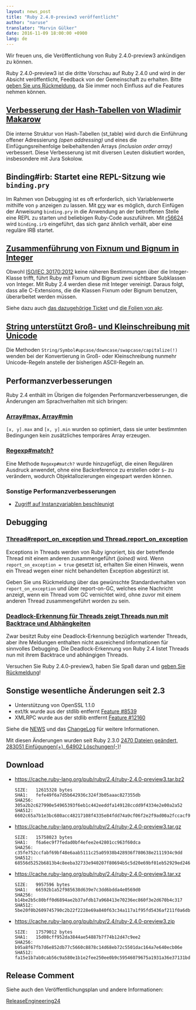 ```yaml
---
layout: news_post
title: "Ruby 2.4.0-preview3 veröffentlicht"
author: "naruse"
translator: "Marvin Gülker"
date: 2016-11-09 18:00:00 +0900
lang: de
---
```


Wir freuen uns, die Veröffentlichung von Ruby 2.4.0-preview3
ankündigen zu können.

Ruby 2.4.0-preview3 ist die dritte Vorschau auf Ruby 2.4.0 und wird in
der Absicht veröffentlicht, Feedback von der Gemeinschaft zu
erhalten. Bitte [geben Sie uns
Rückmeldung](https://bugs.ruby-lang.org/projects/ruby/wiki/HowToReport),
da Sie immer noch Einfluss auf die Features nehmen können.

## [Verbesserung der Hash-Tabellen von Wladimir Makarow](https://bugs.ruby-lang.org/issues/12142)

Die interne Struktur von Hash-Tabellen (st_table) wird durch die
Einführung offener Adressierung _(open addressing)_ und eines die
Einfügungsreihenfolge beibehaltenden Arrays _(inclusion order array)_
verbessert.
Diese Verbesserung ist mit diversen Leuten diskutiert worden,
insbesondere mit Jura Sokolow.

## Binding#irb: Startet eine REPL-Sitzung wie `binding.pry`

Im Rahmen von Debugging ist es oft erforderlich, sich Variablenwerte
mithilfe von `p` anzeigen zu lassen. Mit
[pry](https://github.com/pry/pry) war es möglich, durch Einfügen der
Anweisung `binding.pry` in die Anwendung an der betroffenen Stelle
eine REPL zu starten und beliebigen Ruby-Code auszuführen. Mit
[r56624](https://github.com/ruby/ruby/commit/493e48897421d176a8faf0f0820323d79ecdf94a)
wird `binding.irb` eingeführt, das sich ganz ähnlich verhält, aber
eine reguläre IRB startet.

## [Zusammenführung von Fixnum und Bignum in Integer](https://bugs.ruby-lang.org/issues/12005)

Obwohl [ISO/IEC 30170:2012](http://www.iso.org/iso/iso_catalogue/catalogue_tc/catalogue_detail.htm?csnumber=59579)
keine näheren Bestimmungen über die Integer-Klasse trifft, führt Ruby
mit Fixnum und Bignum zwei sichtbare Subklassen von Integer. Mit Ruby
2.4 werden diese mit Integer vereinigt.
Daraus folgt, dass alle C-Extensions, die die Klassen Fixnum oder
Bignum benutzen, überarbeitet werden müssen.

Siehe dazu auch [das dazugehörige Ticket](https://bugs.ruby-lang.org/issues/12005) und [die Folien von akr](http://www.a-k-r.org/pub/2016-09-08-rubykaigi-unified-integer.pdf).

## [String unterstützt Groß- und Kleinschreibung mit Unicode](https://bugs.ruby-lang.org/issues/10085)

Die Methoden `String/Symbol#upcase/downcase/swapcase/capitalize(!)`
wenden bei der Konvertierung in Groß- oder Kleinschreibung nunmehr
Unicode-Regeln anstelle der bisherigen ASCII-Regeln an.

## Performanzverbesserungen

Ruby 2.4 enthält im Übrigen die folgenden Performanzverbesserungen,
die Änderungen am Sprachverhalten mit sich bringen:

### [Array#max, Array#min](https://bugs.ruby-lang.org/issues/12172)

`[x, y].max` and `[x, y].min` wurden so optimiert, dass sie unter
bestimmten Bedingungen kein zusätzliches temporäres Array erzeugen.

### [Regexp#match?](https://bugs.ruby-lang.org/issues/8110)

Eine Methode `Regexp#match?` wurde hinzugefügt, die einen Regulären
Ausdruck anwendet, ohne eine Backreference zu erstellen oder `$~` zu
verändern, wodurch Objektallozierungen eingespart werden können.

### Sonstige Performanzverbesserungen

* [Zugriff auf Instanzvariablen beschleunigt](https://bugs.ruby-lang.org/issues/12274)

## Debugging

### [Thread#report_on_exception und Thread.report_on_exception](https://bugs.ruby-lang.org/issues/6647)

Exceptions in Threads werden von Ruby ignoriert, bis der betreffende
Thread mit einem anderen zusammengeführt _(joined)_ wird. Wenn
`report_on_exception = true` gesetzt ist, erhalten Sie einen Hinweis,
wenn ein Thread wegen einer nicht behandelten Exception abgestürzt
ist.

Geben Sie uns Rückmeldung über das gewünschte Standardverhalten von
`report_on_exception` und über report-on-GC, welches eine Nachricht
anzeigt, wenn ein Thread vom GC vernichtet wird, ohne zuvor mit
einem anderen Thread zusammengeführt worden zu sein.

### [Deadlock-Erkennung für Threads zeigt Threads nun mit Backtrace und Abhängkeiten](https://bugs.ruby-lang.org/issues/8214)

Zwar besitzt Ruby eine Deadlock-Erkennung bezüglich wartender Threads,
aber ihre Meldungen enthalten nicht ausreichend Informationen für
sinnvolles Debugging.
Die Deadlock-Erkennung von Ruby 2.4 listet Threads nun mit ihrem
Backtrace und abhängigen Threads.

Versuchen Sie Ruby 2.4.0-preview3, haben Sie Spaß daran und [geben Sie Rückmeldung](https://bugs.ruby-lang.org/projects/ruby/wiki/HowToReport)!

## Sonstige wesentliche Änderungen seit 2.3

* Unterstützung von OpenSSL 1.1.0
* ext/tk wurde aus der stdlib entfernt [Feature #8539](https://bugs.ruby-lang.org/issues/8539)
* XMLRPC wurde aus der stdlib entfernt [Feature #12160](https://bugs.ruby-lang.org/issues/12160)

Siehe die [NEWS](https://github.com/ruby/ruby/blob/v2_4_0_preview2/NEWS)
und das [ChangeLog](https://github.com/ruby/ruby/blob/v2_4_0_preview2/ChangeLog)
für weitere Informationen.

Mit diesen Änderungen wurden seit Ruby 2.3.0
[2470 Dateien geändert, 283051 Einfügungen(+), 64902 Löschungen(-)](https://github.com/ruby/ruby/compare/v2_3_0...v2_4_0_preview3)!

## Download

* <https://cache.ruby-lang.org/pub/ruby/2.4/ruby-2.4.0-preview3.tar.bz2>

      SIZE:   12615328 bytes
      SHA1:   fefe49f6a7d5b642936c324f3b05aaac827355db
      SHA256: 305a2b2c627990e54965393f6eb1c442eeddfa149128ccdd9f4334e2e00a2a52
      SHA512: 6602c65a7b1e3bc680acc48217108f4335e84fdd74a9cf06f2e2f9ad00a2fccacf9fa035a912bc9d5cc3f0c7a5e21475971dfac37b0364311ef3645f25c7ddf9

* <https://cache.ruby-lang.org/pub/ruby/2.4/ruby-2.4.0-preview3.tar.gz>

      SIZE:   15758023 bytes
      SHA1:   f6a6ec9f7fedad0bf4efee2e42801cc963f60dca
      SHA256: c35fe752ccfabf69bf48e6aab5111c25a05938b428936f780638e2111934c9dd
      SHA512: 68556d5252b6813b4c8eeba32733e940207f80694b5c5d20e69bf01eb52929ed2466496b05a895a5ad4831d430695e17624eb35b728b2d4d7cf02df756ac48b4

* <https://cache.ruby-lang.org/pub/ruby/2.4/ruby-2.4.0-preview3.tar.xz>

      SIZE:   9957596 bytes
      SHA1:   66592b1a52f985638d639e7c3dd6bdda4e0569d0
      SHA256: b14be2b5c80bff0d6894ae2b37afdb17a968413e70236ec860f3e2d670b4c317
      SHA512: 5be20f0b2609745790c2b22f2228e69a840f63c34a117a1f95fd5436af211f0a6db2758d513d3e095a2d97c53c80793579cb2a1e00e70cf72c487a88c4a40d33

* <https://cache.ruby-lang.org/pub/ruby/2.4/ruby-2.4.0-preview3.zip>

      SIZE:   17579012 bytes
      SHA1:   15d08cff952da3844ae54887b7f74b12d47c9ee2
      SHA256: b95a8f67fb7d6e852db77c5660c8878c14d68eb72c5501dac164a7e640ecb06e
      SHA512: fa15e1b7ab0cab56c9a580e1b1e2fee250ee0b9c59546079675a1931a36e37131bd37d64033c75e05d8e9d9fcc33ce7850254d3acaca2136cf3bd08b070244f0

## Release Comment

Siehe auch den Veröffentlichungsplan und andere Informationen:

[ReleaseEngineering24](https://bugs.ruby-lang.org/projects/ruby-trunk/wiki/ReleaseEngineering24)
